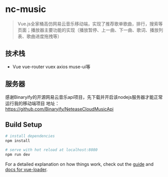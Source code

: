 # nc-music

>  Vue.js全家桶高仿网易云音乐移动端，实现了推荐歌单歌曲，排行，搜索等页面；播放器主要功能的实现（播放暂停、上一曲、下一曲、歌词、播放列表、歌曲进度拖拽等）

## 技术栈
- Vue vue-router vuex axios muse-ui等

## 服务器
感谢Binaryify的开源网易云音乐api项目，先下载并开启该nodejs服务器才能正常运行我的移动端项目
地址：https://github.com/Binaryify/NeteaseCloudMusicApi

## Build Setup

``` bash
# install dependencies
npm install

# serve with hot reload at localhost:8080
npm run dev

```

For a detailed explanation on how things work, check out the [guide](http://vuejs-templates.github.io/webpack/) and [docs for vue-loader](http://vuejs.github.io/vue-loader).
